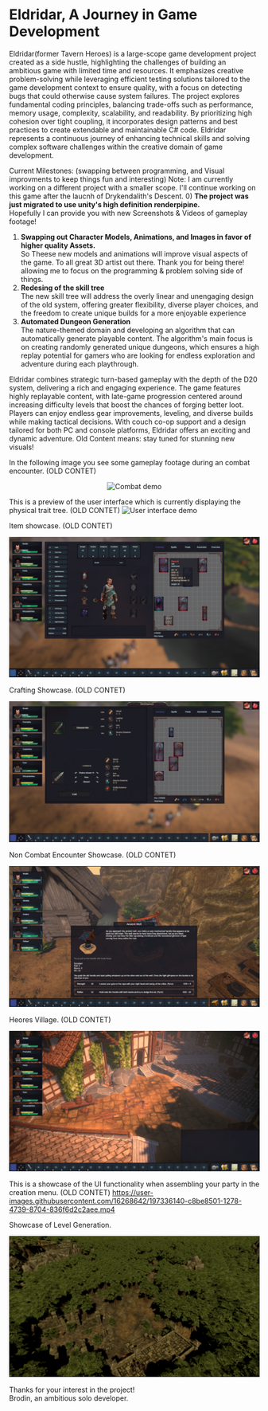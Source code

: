 # Eldridar, A Journey in Game Development
Eldridar(former Tavern Heroes) is a large-scope game development project created as a side hustle, highlighting the challenges of building an ambitious game with limited time and resources. It emphasizes creative problem-solving while leveraging efficient testing solutions tailored to the game development context to ensure quality, with a focus on detecting bugs that could otherwise cause system failures. The project explores fundamental coding principles, balancing trade-offs such as performance, memory usage, complexity, scalability, and readability. By prioritizing high cohesion over tight coupling, it incorporates design patterns and best practices to create extendable and maintainable C# code. Eldridar represents a continuous journey of enhancing technical skills and solving complex software challenges within the creative domain of game development.

Current Milestones: (swapping between programming, and Visual improvments to keep things fun and interesting)
Note: I am currently working on a different project with a smaller scope. I'll continue working on this game after the laucnh of Drykendalith's Descent.
0) **The project was just migrated to use unity's high definition renderpipine.**<br>
   Hopefully I can provide you with new Screenshots & Videos of gameplay footage!
1) **Swapping out Character Models, Animations, and Images in favor of higher quality Assets.**<br>
   So Theese new models and animations will improve visual aspects of the game.
   To all great 3D artist out there. Thank you for being there! allowing me to focus on the programming & problem solving side of things.
3) **Redesing of the skill tree**<br>
   The new skill tree will address the overly linear and unengaging design of the old system, offering greater flexibility, diverse player choices, and the freedom to create unique builds for a more enjoyable experience
4) **Automated Dungeon Generation**<br>
   The nature-themed domain and developing an algorithm that can automatically generate playable content. The algorithm's main focus is on creating randomly generated unique dungeons, which ensures a high replay potential for       gamers who are looking for endless exploration and adventure during each playthrough.

Eldridar combines strategic turn-based gameplay with the depth of the D20 system, delivering a rich and engaging experience. The game features highly replayable content, with late-game progression centered around increasing difficulty levels that boost the chances of forging better loot. Players can enjoy endless gear improvements, leveling, and diverse builds while making tactical decisions. With couch co-op support and a design tailored for both PC and console platforms, Eldridar offers an exciting and dynamic adventure. Old Content means: stay tuned for stunning new visuals!

In the following image you see some gameplay footage during an combat encounter. (OLD CONTET)
<p align="center">
  <img src="https://user-images.githubusercontent.com/16268642/204817125-be7f2f38-d086-4a28-b124-f8c9bf46b4b0.png" alt="Combat demo"/>
</p>

This is a preview of the user interface which is currently displaying the physical trait tree. (OLD CONTET)
  <img src="https://user-images.githubusercontent.com/16268642/204818806-9b4fb07f-2158-4171-b5f4-9417acd91716.png" alt="User interface demo"/>
</p>

Item showcase.  (OLD CONTET)
<p align="center">
  <img src="https://github.com/Brodin-DMS/CodePortfolio/blob/master/Images/Items.png" alt="Items Demo"/>
</p>

Crafting Showcase.  (OLD CONTET)
<p align="center">
  <img src="https://github.com/Brodin-DMS/CodePortfolio/blob/master/Images/Crafting.png" alt="Items Demo"/>
</p>

Non Combat Encounter Showcase.  (OLD CONTET)
<p align="center">
  <img src="https://github.com/Brodin-DMS/CodePortfolio/blob/master/Images/Eventimage.png" alt="Items Demo"/>
</p>

Heores Village.  (OLD CONTET)
<p align="center">
  <img src="https://github.com/Brodin-DMS/CodePortfolio/blob/master/Images/Village.png" alt="Items Demo"/>
</p>


This is a showcase of the UI functionality when assembling your party in the creation menu.  (OLD CONTET)
https://user-images.githubusercontent.com/16268642/197336140-c8be8501-1278-4739-8704-836f6d2c2aee.mp4

Showcase of Level Generation.
<p align="center">
  <img src="https://github.com/Brodin-DMS/CodePortfolio/blob/master/Images/MapGen0312.png" alt="flawlessTilemapTransitions]"/>
</p>

Thanks for your interest in the project!<br>
Brodin, an ambitious solo developer.
